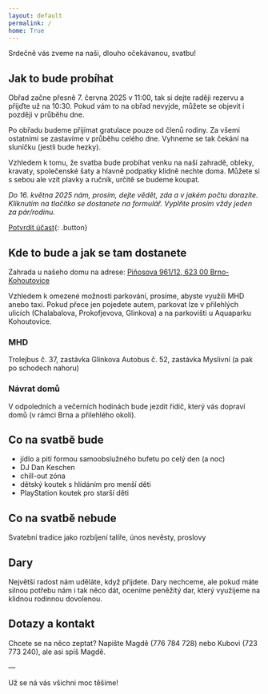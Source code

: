 ```yaml
---
layout: default
permalink: /
home: True
---
```


Srdečně vás zveme na naši, dlouho očekávanou, svatbu!

## Jak to bude probíhat

Obřad začne přesně 7. června 2025 v 11:00, tak si dejte raději rezervu a přijďte už na 10:30. Pokud vám to na obřad nevyjde, můžete se objevit i později v průběhu dne.

Po obřadu budeme přijímat gratulace pouze od členů rodiny. Za všemi ostatními se zastavíme v průběhu celého dne. Vyhneme se tak čekání na sluníčku (jestli bude hezky).

Vzhledem k tomu, že svatba bude probíhat venku na naší zahradě, obleky, kravaty, společenské šaty a hlavně podpatky klidně nechte doma. Můžete si s sebou ale vzít plavky a ručník, určitě se budeme koupat.

*Do 16. května 2025 nám, prosím, dejte vědět, zda a v jakém počtu dorazíte. Kliknutím na tlačítko se dostanete na formulář. Vyplňte prosím vždy jeden za pár/rodinu.*

[Potvrdit účast](https://forms.gle/qPibzoxNnq4Zj4Sd6){: .button}

## Kde to bude a jak se tam dostanete

Zahrada u našeho domu na adrese: [Piňosova 961/12, 623 00 Brno-Kohoutovice](https://maps.app.goo.gl/F6Jpthkqu5bBVzp8A)

Vzhledem k omezené možnosti parkování, prosíme, abyste využili MHD anebo taxi. Pokud přece jen pojedete autem, parkovat lze v přilehlých ulicích (Chalabalova, Prokofjevova, Glinkova) a na parkovišti u Aquaparku Kohoutovice.

### MHD

Trolejbus č. 37, zastávka Glinkova
Autobus č. 52, zastávka Myslivní (a pak po schodech nahoru)

### Návrat domů

V odpoledních a večerních hodinách bude jezdit řidič, který vás dopraví domů (v rámci Brna a přilehlého okolí).

## Co na svatbě bude

- jídlo a pití formou samoobslužného bufetu po celý den (a noc)
- DJ Dan Keschen
- chill-out zóna
- dětský koutek s hlídáním pro menší děti
- PlayStation koutek pro starší děti

## Co na svatbě nebude

Svatební tradice jako rozbíjení talíře, únos nevěsty, proslovy

## Dary

Největší radost nám uděláte, když přijdete. Dary nechceme, ale pokud máte silnou potřebu nám i tak něco dát, oceníme peněžitý dar, který využijeme na klidnou rodinnou dovolenou.

## Dotazy a kontakt

Chcete se na něco zeptat? Napište Magdě (776 784 728) nebo Kubovi (723 773 240), ale asi spíš Magdě.

—

Už se ná vás všichni moc těšíme!

